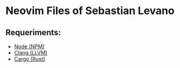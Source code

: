 # Neovim Files of Sebastian Levano

## Requeriments:

- [Node (NPM)](https://formulae.brew.sh/formula/node)
- [Clang (LLVM)](https://formulae.brew.sh/formula/llvm)
- [Cargo (Rust) ](https://doc.rust-lang.org/cargo/getting-started/installation.html)
